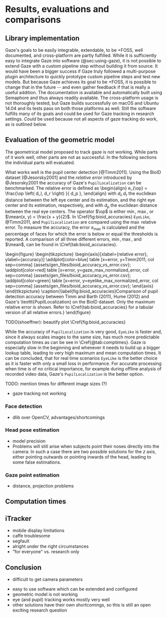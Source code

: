 # Results, evaluations and comparisons


## Library implementation

Gaze's goals to be easily integrable, extendable, to be +FOSS, well documented,
and cross-platform are partly fulfilled. While it is sufficiently easy to
integrate Gaze into software (@sec:using-gaze), it is not possible to extend
Gaze with a custom pipeline step without building it from source. It would have
been a bigger success if Gaze truly followed a multi-purpose plugin architecture
to quickly prototype custom pipeline steps and test new models. But because Gaze
achieves its goal to be +FOSS, it is possible to change that in the future --
and even gather feedback if that is really a useful addition. The documentation
is available and automatically built using Semaphore and thus always readily
available. The cross-platform usage is not thoroughly tested, but Gaze builds
successfully on macOS and Ubuntu 14.04 and its tests pass on both those
platforms as well. Still the software fulfills many of its goals and could be
used for Gaze tracking in research settings. *Could* be used because not all
aspects of gaze tracking do work, as is outlined below.


## Evaluation of the geometric model

The geometrical model proposed to track gaze is not working. While parts of it
work well, other parts are not as successful. In the following sections the
individual parts will evaluated.

What works well is the pupil center detection [@Timm2011]. Using
the BioID dataset [@Jesorsky2001] and the *relative error* introduced by @Jesorsky2001
the accuracy of Gaze's `PupilLocalization` can be benchmarked. The relative error
is defined as
\begin{align}
e_{\op} = \frac{\op \left( d_l, d_r \right) }{ d_p },
\end{align}
with $d_l, d_r$ the euclidean distance between the left eye center and its
estimation, and the right eye center and its estimation, respectively, and with
$d_p$ the euclidean distance between the real eye centers. The operator $\op$
is either $\min$, $\max$, or $\mean(x, y) = \frac{x + y}{2}$. In
\Cref{fig:bioid_accuracies} `EyeLike`, @Timm2011, and `PupilLocalization` are
compared using the $\max$ relative error. To measure the accuracy,
the error $e_{\max}$ is calculated and the percentage of faces for which the
error is below or equal the thresholds is reported. A comparison of all three
different errors, $\min, \max,$ and $\mean$, can be found in
\Cref{tab:bioid_accuracies}.

\begin{figure}
    \begin{tikzpicture}
        \begin{axis}[xlabel={relative error}, ylabel={accuracy}]
            \addplot[color=blue] table [x=error, y=Timm2011, col sep=comma] {assets/gen_files/bioid_accuracy_vs_error.csv};
            \addplot[color=red] table [x=error, y=gaze_max_normalized_error, col sep=comma] {assets/gen_files/bioid_accuracy_vs_error.csv};
            \addplot[color=green] table [x=error, y=eyelike_max_normalized_error, col sep=comma] {assets/gen_files/bioid_accuracy_vs_error.csv};
        \end{axis}
    \end{tikzpicture}
    \caption{\label{fig:bioid_accuracies}Comparison of pupil detection accuracy between Timm and Barth (2011), Hume (2012) and Gaze's \texttt{PupilLocalization} on the BioID dataset. Only the maximum relative error is shown. Refer to \Cref{tab:bioid_accuracies} for a tabular version of all relative errors.}
\end{figure}

TODO(shoeffner): beautify plot \Cref{fig:bioid_accuracies}

While the accuracy of `PupilLocalization` is very good, `EyeLike` is faster
and, since it always scales images to the same size, has much more predictable
computation times as can be see in \Cref{@tab:comptimes}. Gaze is especially
slow in the beginning and whenever it needs to build up a bigger lookup table,
leading to very high maximum and mean computation times. It can be concluded,
that for real time scenarios `EyeLike` is the better choice as it is faster with
only a small loss in performance. For accurate processing when time is of no
critical importance, for example during offline analysis of recorded video
data, Gaze's `PupilLocalization` is the better option.

TODO: mention times for different image sizes (?)
- gaze tracking not working


### Face detection

- dlib over OpenCV, advantages/shortcomings


### Head pose estimation

- model precision
- Problems will still arise when subjects point their noses directly into the
  camera: In such a case there are two possible solutions for the $z$ axis,
  either pointing outwards or pointing inwards of the head, leading to some false
  estimations.


### Gaze point estimation

- distance, projection problems


## Computation times


## iTracker

- mobile display limitations
- caffe troublesome
- segfault
- alright under the right circumstances
- "for everyone" vs. research only


## Conclusion

* difficult to get camera parameters
- easy to use software which can be extended and configured
- geometric model is not working
- eye (and pupil) tracking works mostly very well
- other solutions have their own shortcomings, so this is still an open exciting research question
